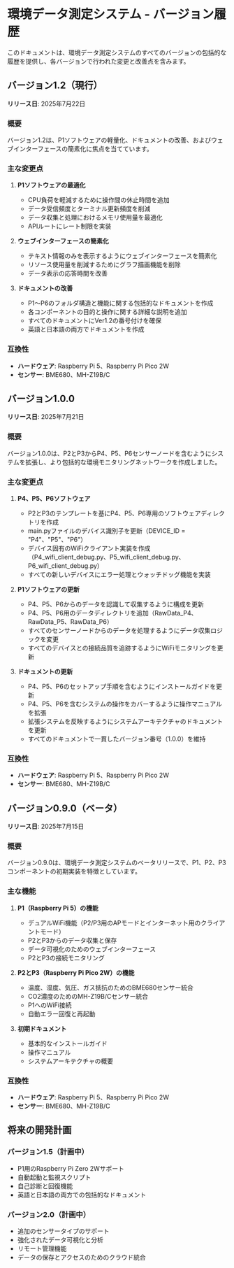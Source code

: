 # 環境データ測定システム - バージョン履歴

このドキュメントは、環境データ測定システムのすべてのバージョンの包括的な履歴を提供し、各バージョンで行われた変更と改善点を含みます。

## バージョン1.2（現行）

**リリース日**: 2025年7月22日

### 概要
バージョン1.2は、P1ソフトウェアの軽量化、ドキュメントの改善、およびウェブインターフェースの簡素化に焦点を当てています。

### 主な変更点

1. **P1ソフトウェアの最適化**
   - CPU負荷を軽減するために操作間の休止時間を追加
   - データ受信頻度とターミナル更新頻度を削減
   - データ収集と処理におけるメモリ使用量を最適化
   - APIルートにレート制限を実装

2. **ウェブインターフェースの簡素化**
   - テキスト情報のみを表示するようにウェブインターフェースを簡素化
   - リソース使用量を削減するためにグラフ描画機能を削除
   - データ表示の応答時間を改善

3. **ドキュメントの改善**
   - P1〜P6のフォルダ構造と機能に関する包括的なドキュメントを作成
   - 各コンポーネントの目的と操作に関する詳細な説明を追加
   - すべてのドキュメントにVer1.2の番号付けを確保
   - 英語と日本語の両方でドキュメントを作成

### 互換性
- **ハードウェア**: Raspberry Pi 5、Raspberry Pi Pico 2W
- **センサー**: BME680、MH-Z19B/C

## バージョン1.0.0

**リリース日**: 2025年7月21日

### 概要
バージョン1.0.0は、P2とP3からP4、P5、P6センサーノードを含むようにシステムを拡張し、より包括的な環境モニタリングネットワークを作成しました。

### 主な変更点

1. **P4、P5、P6ソフトウェア**
   - P2とP3のテンプレートを基にP4、P5、P6専用のソフトウェアディレクトリを作成
   - main.pyファイルのデバイス識別子を更新（DEVICE_ID = "P4"、"P5"、"P6"）
   - デバイス固有のWiFiクライアント実装を作成（P4_wifi_client_debug.py、P5_wifi_client_debug.py、P6_wifi_client_debug.py）
   - すべての新しいデバイスにエラー処理とウォッチドッグ機能を実装

2. **P1ソフトウェアの更新**
   - P4、P5、P6からのデータを認識して収集するように構成を更新
   - P4、P5、P6用のデータディレクトリを追加（RawData_P4、RawData_P5、RawData_P6）
   - すべてのセンサーノードからのデータを処理するようにデータ収集ロジックを変更
   - すべてのデバイスとの接続品質を追跡するようにWiFiモニタリングを更新

3. **ドキュメントの更新**
   - P4、P5、P6のセットアップ手順を含むようにインストールガイドを更新
   - P4、P5、P6を含むシステムの操作をカバーするように操作マニュアルを拡張
   - 拡張システムを反映するようにシステムアーキテクチャのドキュメントを更新
   - すべてのドキュメントで一貫したバージョン番号（1.0.0）を維持

### 互換性
- **ハードウェア**: Raspberry Pi 5、Raspberry Pi Pico 2W
- **センサー**: BME680、MH-Z19B/C

## バージョン0.9.0（ベータ）

**リリース日**: 2025年7月15日

### 概要
バージョン0.9.0は、環境データ測定システムのベータリリースで、P1、P2、P3コンポーネントの初期実装を特徴としています。

### 主な機能

1. **P1（Raspberry Pi 5）の機能**
   - デュアルWiFi機能（P2/P3用のAPモードとインターネット用のクライアントモード）
   - P2とP3からのデータ収集と保存
   - データ可視化のためのウェブインターフェース
   - P2とP3の接続モニタリング

2. **P2とP3（Raspberry Pi Pico 2W）の機能**
   - 温度、湿度、気圧、ガス抵抗のためのBME680センサー統合
   - CO2濃度のためのMH-Z19B/Cセンサー統合
   - P1へのWiFi接続
   - 自動エラー回復と再起動

3. **初期ドキュメント**
   - 基本的なインストールガイド
   - 操作マニュアル
   - システムアーキテクチャの概要

### 互換性
- **ハードウェア**: Raspberry Pi 5、Raspberry Pi Pico 2W
- **センサー**: BME680、MH-Z19B/C

## 将来の開発計画

### バージョン1.5（計画中）
- P1用のRaspberry Pi Zero 2Wサポート
- 自動起動と監視スクリプト
- 自己診断と回復機能
- 英語と日本語の両方での包括的なドキュメント

### バージョン2.0（計画中）
- 追加のセンサータイプのサポート
- 強化されたデータ可視化と分析
- リモート管理機能
- データの保存とアクセスのためのクラウド統合